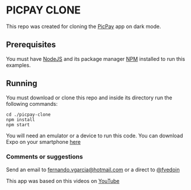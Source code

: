# PICPAY CLONE

This repo was created for cloning the [PicPay](https://www.picpay.com/site) app on dark mode.

## Prerequisites
You must have [NodeJS](https://nodejs.org/en/) and its package manager [NPM](https://www.npmjs.com/) installed to run this examples.

## Running
You must download or clone this repo and inside its directory run the following commands:
```
cd ./picpay-clone
npm install
npm start
```
You will need an emulator or a device to run this code. You can download Expo on your smartphone [here](https://expo.io/tools#client)

### Comments or suggestions
Send an email to fernando.vgarcia@hotmail.com or a direct to [@fvedoin](https://www.instagram.com/fvedoin/)

This app was based on this videos on [YouTube](https://www.youtube.com/watch?v=0CraBZHejKI&list=PLPXWI3llyMiIfgu7p65MxdEKrplFbGbMg)